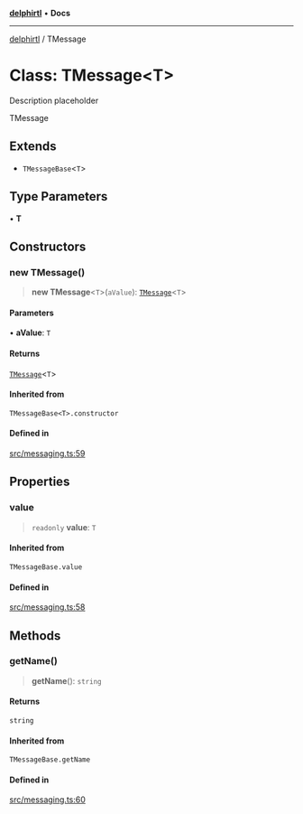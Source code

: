 [**delphirtl**](../README.md) • **Docs**

***

[delphirtl](../globals.md) / TMessage

# Class: TMessage\<T\>

Description placeholder

 TMessage

## Extends

- `TMessageBase`\<`T`\>

## Type Parameters

• **T**

## Constructors

### new TMessage()

> **new TMessage**\<`T`\>(`aValue`): [`TMessage`](TMessage.md)\<`T`\>

#### Parameters

• **aValue**: `T`

#### Returns

[`TMessage`](TMessage.md)\<`T`\>

#### Inherited from

`TMessageBase<T>.constructor`

#### Defined in

[src/messaging.ts:59](https://github.com/chuacw/delphirtl/blob/d71b924f22790501bc0f05faa45f3a3158bae305/src/messaging.ts#L59)

## Properties

### value

> `readonly` **value**: `T`

#### Inherited from

`TMessageBase.value`

#### Defined in

[src/messaging.ts:58](https://github.com/chuacw/delphirtl/blob/d71b924f22790501bc0f05faa45f3a3158bae305/src/messaging.ts#L58)

## Methods

### getName()

> **getName**(): `string`

#### Returns

`string`

#### Inherited from

`TMessageBase.getName`

#### Defined in

[src/messaging.ts:60](https://github.com/chuacw/delphirtl/blob/d71b924f22790501bc0f05faa45f3a3158bae305/src/messaging.ts#L60)

